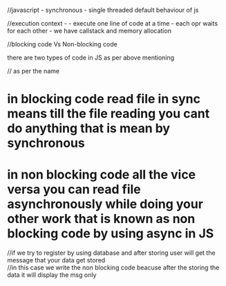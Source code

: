 //javascript - synchronous
             - single threaded
default behaviour of js

//execution context - 
                    - execute one line of code at a time
                    - each opr waits for each other
                    - we have callstack and memory allocation

//blocking code Vs Non-blocking code                                   

there are two types of code in JS as per above mentioning

// as per the name 
# in blocking code read file in sync means till the file reading you cant do anything that is mean by synchronous
# in non blocking code all the vice versa you can read file asynchronously while doing your other work that is known as non blocking code by using async in JS

//if we try to register by using database and after storing user will get the message that your data get stored  
//in this case we write the non blocking code beacuse after the storing the data it will display the msg only
